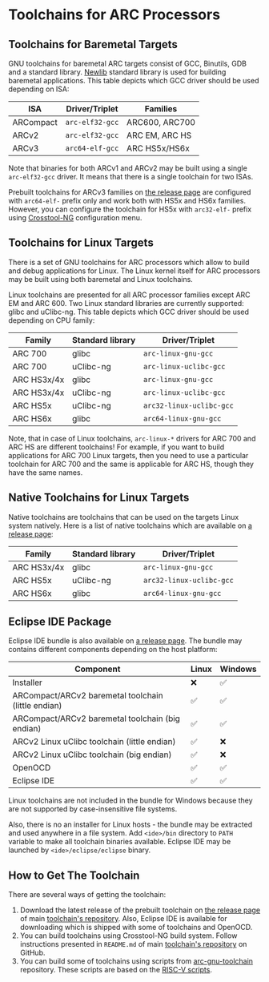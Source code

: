 # Toolchains for ARC Processors

## Toolchains for Baremetal Targets

GNU toolchains for baremetal ARC targets consist of GCC, Binutils, GDB and
a standard library. [Newlib](https://sourceware.org/newlib/) standard library
is used for building baremetal applications. This table depicts which GCC driver
should be used depending on ISA:

| ISA       | Driver/Triplet  | Families       |
|-----------|-----------------|----------------|
| ARCompact | `arc-elf32-gcc` | ARC600, ARC700 |
| ARCv2     | `arc-elf32-gcc` | ARC EM, ARC HS |
| ARCv3     | `arc64-elf-gcc` | ARC HS5x/HS6x  |

Note that binaries for both ARCv1 and ARCv2 may be built using a single `arc-elf32-gcc` driver. It means
that there is a single toolchain for two ISAs.

Prebuilt toolchains for ARCv3 families on
[the release page](https://github.com/foss-for-synopsys-dwc-arc-processors/toolchain/releases)
are configured with `arc64-elf-` prefix only and work both with HS5x and HS6x
families. However, you can configure the toolchain for HS5x with `arc32-elf-` prefix using
[Crosstool-NG](https://github.com/foss-for-synopsys-dwc-arc-processors/toolchain#crosstool-ng-configuration-manual-tuning)
configuration menu.

## Toolchains for Linux Targets

There is a set of GNU toolchains for ARC processors which allow to build and debug
applications for Linux. The Linux kernel itself for ARC processors may be built using
both baremetal and Linux toolchains.

Linux toolchains are presented for all ARC processor families except ARC EM and ARC 600.
Two Linux standard libraries are currently supported: glibc and uClibc-ng.
This table depicts which GCC driver should be used depending on CPU family:

| Family      | Standard library | Driver/Triplet           |
|-------------|------------------|--------------------------|
| ARC 700     | glibc            | `arc-linux-gnu-gcc`      |
| ARC 700     | uClibc-ng        | `arc-linux-uclibc-gcc`   |
| ARC HS3x/4x | glibc            | `arc-linux-gnu-gcc`      |
| ARC HS3x/4x | uClibc-ng        | `arc-linux-uclibc-gcc`   |
| ARC HS5x    | uClibc-ng        | `arc32-linux-uclibc-gcc` |
| ARC HS6x    | glibc            | `arc64-linux-gnu-gcc`    |

Note, that in case of Linux toolchains, `arc-linux-*` drivers for ARC 700 and ARC HS are
different toolchains! For example, if you want to build applications for ARC 700 Linux targets,
then you need to use a particular toolchain for ARC 700 and the same is applicable for ARC HS,
though they have the same names.

## Native Toolchains for Linux Targets

Native toolchains are toolchains that can be used on the targets Linux system
natively. Here is a list of native toolchains which are available on
[a release page](https://github.com/foss-for-synopsys-dwc-arc-processors/toolchain/releases):

| Family      | Standard library | Driver/Triplet           |
|-------------|------------------|--------------------------|
| ARC HS3x/4x | glibc            | `arc-linux-gnu-gcc`      |
| ARC HS5x    | uClibc-ng        | `arc32-linux-uclibc-gcc` |
| ARC HS6x    | glibc            | `arc64-linux-gnu-gcc`    |

## Eclipse IDE Package

Eclipse IDE bundle is also available on [a release page](https://github.com/foss-for-synopsys-dwc-arc-processors/toolchain/releases).
The bundle may contains different components depending on the host platform:

| Component  | Linux | Windows |
| --- | --- | --- |
| Installer | ❌ | :white_check_mark: |
| ARCompact/ARCv2 baremetal toolchain (little endian) | :white_check_mark: | :white_check_mark: |
| ARCompact/ARCv2 baremetal toolchain (big endian) | :white_check_mark: | :white_check_mark: |
| ARCv2 Linux uClibc toolchain (little endian) | :white_check_mark: | ❌ |
| ARCv2 Linux uClibc toolchain (big endian) | :white_check_mark: | ❌ |
| OpenOCD | :white_check_mark: | :white_check_mark: |
| Eclipse IDE | :white_check_mark: | :white_check_mark: |

Linux toolchains are not included in the bundle for Windows because they are not
supported by case-insensitive file systems.

Also, there is no an installer for Linux hosts - the bundle may be extracted and
used anywhere in a file system. Add `<ide>/bin` directory to `PATH` variable
to make all toolchain binaries available. Eclipse IDE may be launched by
`<ide>/eclipse/eclipse` binary.

## How to Get The Toolchain

There are several ways of getting the toolchain:

1. Download the latest release of the prebuilt toolchain on [the release page](https://github.com/foss-for-synopsys-dwc-arc-processors/toolchain/releases)
   of main [toolchain's repository](https://github.com/foss-for-synopsys-dwc-arc-processors/toolchain). Also, Eclipse IDE
   is available for downloading which is shipped with some of toolchains and OpenOCD.
2. You can build toolchains using Crosstool-NG build system. Follow instructions presented in
   `README.md` of main [toolchain's repository](https://github.com/foss-for-synopsys-dwc-arc-processors/toolchain)
   on GitHub.
3. You can build some of toolchains using scripts from [arc-gnu-toolchain](https://github.com/foss-for-synopsys-dwc-arc-processors/arc-gnu-toolchain)
   repository. These scripts are based on the [RISC-V scripts](https://github.com/riscv/riscv-gnu-toolchain).
